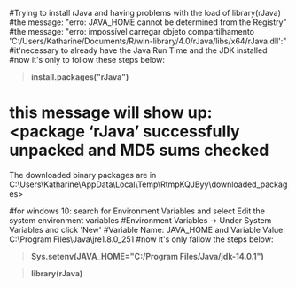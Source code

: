 #Trying to install rJava and having problems with the load of library(rJava)
#the message: "erro: JAVA_HOME cannot be determined from the Registry"
#the message: "erro: impossível carregar objeto compartilhamento 'C:/Users/Katharine/Documents/R/win-library/4.0/rJava/libs/x64/rJava.dll':"
#it'necessary to already have the Java Run Time and the JDK installed
#now it's only to follow these steps below: 

> **install.packages("rJava")**

# this message will show up: <package ‘rJava’ successfully unpacked and MD5 sums checked

The downloaded binary packages are in
        C:\Users\Katharine\AppData\Local\Temp\RtmpKQJByy\downloaded_packages>
 
#for windows 10: search for Environment Variables and select Edit the system environment variables
#Environment Variables -> Under System Variables and click 'New' 
#Variable Name: JAVA_HOME and Variable Value: C:\Program Files\Java\jre1.8.0_251
#now it's only fallow the steps below:

> **Sys.setenv(JAVA_HOME="C:/Program Files/Java/jdk-14.0.1")**

> **library(rJava)**
